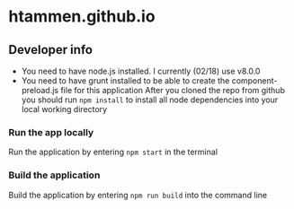 # htammen.github.io

## Developer info
- You need to have node.js installed. I currently (02/18) use v8.0.0
- You need to have grunt installed to be able to create the component-preload.js file for this application
After you cloned the repo from github you should run `npm install` to install all node dependencies into your local working directory

### Run the app locally
Run the application by entering `npm start` in the terminal

### Build the application
Build the application by entering `npm run build` into the command line
